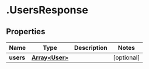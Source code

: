 # .UsersResponse

## Properties

Name | Type | Description | Notes
------------ | ------------- | ------------- | -------------
**users** | [**Array&lt;User&gt;**](User.md) |  | [optional] 


